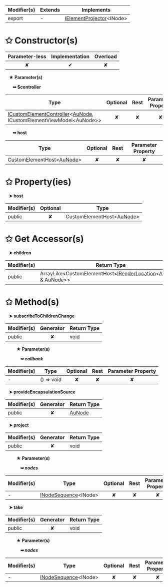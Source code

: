 | Modifier(s)                            | Extends                      | Implements                                    |
|----------------------------------------|------------------------------|-----------------------------------------------|
| export | - | [IElementProjector](/runtime/resources/interface/custom-element/ielementprojector.md)&lt;INode&gt; |

# &#10025; Constructor(s)

| Parameter-less                         | Implementation                          | Overload                          |
|:--------------------------------------:|:---------------------------------------:|:---------------------------------:|
| ✘ | ✔ | ✘ |

&nbsp;&nbsp; **&#9733; Parameter(s)**

&nbsp;&nbsp;&nbsp;&nbsp;&nbsp; **&#10149; $controller**

| Type                        | Optional                           | Rest                          | Parameter Property                          |
|-----------------------------|:----------------------------------:|:-----------------------------:|:-------------------------------------------:|
| [ICustomElementController](/runtime/interface/lifecycle/icustomelementcontroller.md)&lt;[AuNode](/testing/class/au-dom/aunode.md), ICustomElementViewModel&lt;AuNode&gt;&gt; | ✘  | ✘ | ✘ |

&nbsp;&nbsp;&nbsp;&nbsp;&nbsp; **&#10149; host**

| Type                        | Optional                           | Rest                          | Parameter Property                          |
|-----------------------------|:----------------------------------:|:-----------------------------:|:-------------------------------------------:|
| CustomElementHost&lt;[AuNode](/testing/class/au-dom/aunode.md)&gt; | ✘  | ✘ | ✘ |

# &#10025; Property(ies)

&nbsp;&nbsp; **&#10148; host**

| Modifier(s)                               | Optional                           | Type                         |
|-------------------------------------------|:----------------------------------:|------------------------------|
| public | ✘ | CustomElementHost&lt;[AuNode](/testing/class/au-dom/aunode.md)&gt; |

# &#10025; Get Accessor(s)

&nbsp;&nbsp; **&#10148; children**

| Modifier(s)                              | Return Type                       |
|------------------------------------------|-----------------------------------|
| public | ArrayLike&lt;CustomElementHost&lt;[IRenderLocation](/runtime/variable/dom/irenderlocation.md)&lt;[AuNode](/testing/class/au-dom/aunode.md)&gt; & AuNode&gt;&gt; |

# &#10025; Method(s)

&nbsp;&nbsp; **&#10148; subscribeToChildrenChange**

| Modifier(s)                              | Generator                          | Return Type                       |
|------------------------------------------|:----------------------------------:|-----------------------------------|
| public | ✘ | void |

&nbsp;&nbsp;&nbsp;&nbsp;&nbsp;&nbsp;&nbsp;&nbsp; **&#9733; Parameter(s)**

&nbsp;&nbsp;&nbsp;&nbsp;&nbsp;&nbsp;&nbsp;&nbsp;&nbsp;&nbsp;&nbsp; _**&#10149; callback**_

| Modifier(s)                              | Type                        | Optional                           | Rest                          | Parameter Property                          |
|------------------------------------------|-----------------------------|:----------------------------------:|:-----------------------------:|:-------------------------------------------:|
| - | () =&gt; void | ✘  | ✘ | ✘ |

&nbsp;&nbsp; **&#10148; provideEncapsulationSource**

| Modifier(s)                              | Generator                          | Return Type                       |
|------------------------------------------|:----------------------------------:|-----------------------------------|
| public | ✘ | [AuNode](/testing/class/au-dom/aunode.md) |

&nbsp;&nbsp; **&#10148; project**

| Modifier(s)                              | Generator                          | Return Type                       |
|------------------------------------------|:----------------------------------:|-----------------------------------|
| public | ✘ | void |

&nbsp;&nbsp;&nbsp;&nbsp;&nbsp;&nbsp;&nbsp;&nbsp; **&#9733; Parameter(s)**

&nbsp;&nbsp;&nbsp;&nbsp;&nbsp;&nbsp;&nbsp;&nbsp;&nbsp;&nbsp;&nbsp; _**&#10149; nodes**_

| Modifier(s)                              | Type                        | Optional                           | Rest                          | Parameter Property                          |
|------------------------------------------|-----------------------------|:----------------------------------:|:-----------------------------:|:-------------------------------------------:|
| - | [INodeSequence](/runtime/interface/dom/inodesequence.md)&lt;INode&gt; | ✘  | ✘ | ✘ |

&nbsp;&nbsp; **&#10148; take**

| Modifier(s)                              | Generator                          | Return Type                       |
|------------------------------------------|:----------------------------------:|-----------------------------------|
| public | ✘ | void |

&nbsp;&nbsp;&nbsp;&nbsp;&nbsp;&nbsp;&nbsp;&nbsp; **&#9733; Parameter(s)**

&nbsp;&nbsp;&nbsp;&nbsp;&nbsp;&nbsp;&nbsp;&nbsp;&nbsp;&nbsp;&nbsp; _**&#10149; nodes**_

| Modifier(s)                              | Type                        | Optional                           | Rest                          | Parameter Property                          |
|------------------------------------------|-----------------------------|:----------------------------------:|:-----------------------------:|:-------------------------------------------:|
| - | [INodeSequence](/runtime/interface/dom/inodesequence.md)&lt;INode&gt; | ✘  | ✘ | ✘ |